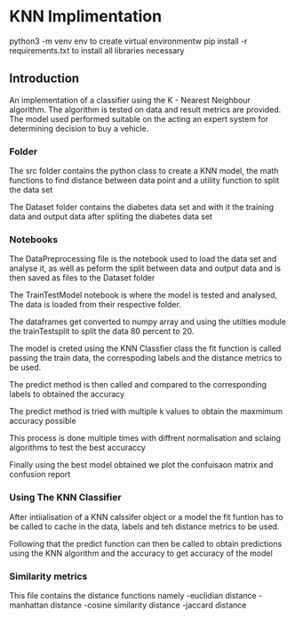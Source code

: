 # KNN Implimentation

python3 -m venv env to create virtual environmentw
pip install -r requirements.txt to install all libraries necessary

## Introduction

An implementation of a classifier using the K - Nearest Neighbour algorithm. The algorithm is tested on data and result metrics are provided. The model used performed suitable on the acting an expert system for determining decision to buy a vehicle.

### Folder
The src folder contains the python class to create a KNN model, the math functions to find distance between data point and a utility function to split the data set

The Dataset folder contains the diabetes data set and with it the training data and output data after spliting the  diabetes data set

### Notebooks
The DataPreprocessing file is the notebook used to load the data set and analyse it, as well as peform the split between data and output data and is then saved as files to the Dataset folder

The TrainTestModel notebook is where the model is tested and analysed, The data is loaded from their respective folder.

The dataframes get converted to numpy array and using the utilties module the trainTestsplit to split the data 80 percent to 20.

The model is creted using the KNN Classfier class the fit function is called passing the train data, the correspoding labels and the distance metrics to be used.

The predict method is then called and compared to the corresponding labels to obtained the  accuracy

The predict method is tried with multiple k values to obtain the maxmimum accuracy possible

This process is done multiple times with diffrent normalisation and sclaing algorithms to test the best accuraccy


Finally using the best model obtained we plot the confuisaon matrix  and confusion report

### Using The KNN Classifier
After intiialisation of  a KNN calssifer object or a model the fit funtion has to be called to cache in the data, labels and teh distance metrics to be used.

Following that the predict function can then be called to obtain predictions using the KNN algorithm  and the accuracy to get accuracy of the model

### Similarity metrics
This file contains the distance functions namely
-euclidian distance
-manhattan distance
-cosine similarity distance
-jaccard distance